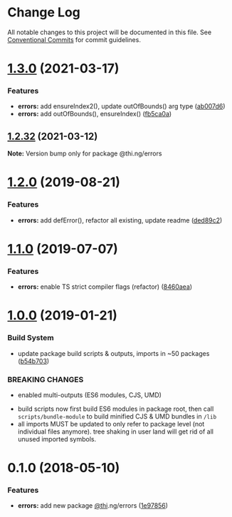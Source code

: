 # Change Log

All notable changes to this project will be documented in this file.
See [Conventional Commits](https://conventionalcommits.org) for commit guidelines.

# [1.3.0](https://github.com/thi-ng/umbrella/compare/@thi.ng/errors@1.2.32...@thi.ng/errors@1.3.0) (2021-03-17)


### Features

* **errors:** add ensureIndex2(), update outOfBounds() arg type ([ab007d6](https://github.com/thi-ng/umbrella/commit/ab007d6b502c3d1650c7e9cf50da05f0ac042ef3))
* **errors:** add outOfBounds(), ensureIndex() ([fb5ca0a](https://github.com/thi-ng/umbrella/commit/fb5ca0a7f8a4a6648d3c8485a9108e9154ee4400))





## [1.2.32](https://github.com/thi-ng/umbrella/compare/@thi.ng/errors@1.2.31...@thi.ng/errors@1.2.32) (2021-03-12)

**Note:** Version bump only for package @thi.ng/errors





# [1.2.0](https://github.com/thi-ng/umbrella/compare/@thi.ng/errors@1.1.2...@thi.ng/errors@1.2.0) (2019-08-21)

### Features

* **errors:** add defError(), refactor all existing, update readme ([ded89c2](https://github.com/thi-ng/umbrella/commit/ded89c2))

# [1.1.0](https://github.com/thi-ng/umbrella/compare/@thi.ng/errors@1.0.6...@thi.ng/errors@1.1.0) (2019-07-07)

### Features

* **errors:** enable TS strict compiler flags (refactor) ([8460aea](https://github.com/thi-ng/umbrella/commit/8460aea))

# [1.0.0](https://github.com/thi-ng/umbrella/compare/@thi.ng/errors@0.1.12...@thi.ng/errors@1.0.0) (2019-01-21)

### Build System

* update package build scripts & outputs, imports in ~50 packages ([b54b703](https://github.com/thi-ng/umbrella/commit/b54b703))

### BREAKING CHANGES

* enabled multi-outputs (ES6 modules, CJS, UMD)

- build scripts now first build ES6 modules in package root, then call
  `scripts/bundle-module` to build minified CJS & UMD bundles in `/lib`
- all imports MUST be updated to only refer to package level
  (not individual files anymore). tree shaking in user land will get rid of
  all unused imported symbols.

<a name="0.1.0"></a>
# 0.1.0 (2018-05-10)

### Features

* **errors:** add new package [@thi](https://github.com/thi).ng/errors ([1e97856](https://github.com/thi-ng/umbrella/commit/1e97856))
